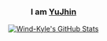 
<div align="center">
  <h3>I am <a href="https://github.com/uJhin">YuJhin</a></h3>
  <a href="https://github.com/Wind-Kyle">
    <img alt="Wind-Kyle's GitHub Stats" src="https://github-readme-stats.vercel.app/api?username=Wind-Kyle&show_icons=true"/>
  </a>
</div>

<!--
**Wind-Kyle/Wind-Kyle** is a ✨ _special_ ✨ repository because its `README.md` (this file) appears on your GitHub profile.

Here are some ideas to get you started:

- 🔭 I’m currently working on ...
- 🌱 I’m currently learning ...
- 👯 I’m looking to collaborate on ...
- 🤔 I’m looking for help with ...
- 💬 Ask me about ...
- 📫 How to reach me: ...
- 😄 Pronouns: ...
- ⚡ Fun fact: ...
-->
